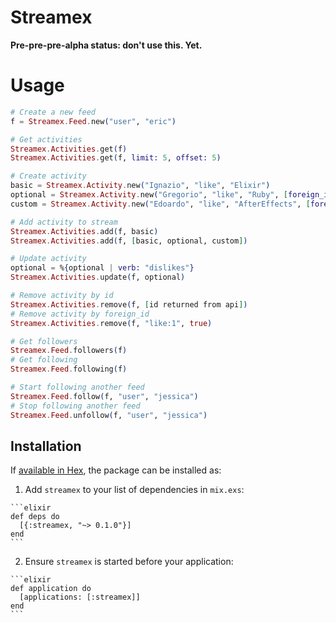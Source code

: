 # Streamex

**Pre-pre-pre-alpha status: don't use this. Yet.**

# Usage

  ```elixir
  # Create a new feed
  f = Streamex.Feed.new("user", "eric")

  # Get activities
  Streamex.Activities.get(f)
  Streamex.Activities.get(f, limit: 5, offset: 5)

  # Create activity
  basic = Streamex.Activity.new("Ignazio", "like", "Elixir")
  optional = Streamex.Activity.new("Gregorio", "like", "Ruby", [foreign_id: "like:1"])
  custom = Streamex.Activity.new("Edoardo", "like", "AfterEffects", [foreign_id: "like:1"], %{"age" => 23})

  # Add activity to stream
  Streamex.Activities.add(f, basic)
  Streamex.Activities.add(f, [basic, optional, custom])

  # Update activity
  optional = %{optional | verb: "dislikes"}
  Streamex.Activities.update(f, optional)

  # Remove activity by id
  Streamex.Activities.remove(f, [id returned from api])
  # Remove activity by foreign_id
  Streamex.Activities.remove(f, "like:1", true)

  # Get followers
  Streamex.Feed.followers(f)
  # Get following
  Streamex.Feed.following(f)

  # Start following another feed
  Streamex.Feed.follow(f, "user", "jessica")
  # Stop following another feed
  Streamex.Feed.unfollow(f, "user", "jessica")
  ```


## Installation

If [available in Hex](https://hex.pm/docs/publish), the package can be installed as:

  1. Add `streamex` to your list of dependencies in `mix.exs`:

    ```elixir
    def deps do
      [{:streamex, "~> 0.1.0"}]
    end
    ```

  2. Ensure `streamex` is started before your application:

    ```elixir
    def application do
      [applications: [:streamex]]
    end
    ```

